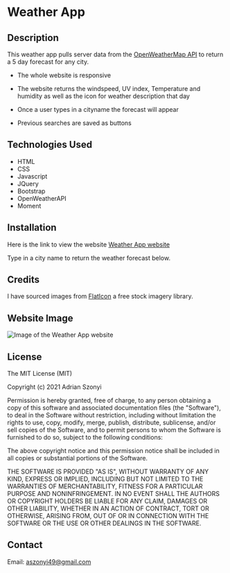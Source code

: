 # Weather App

## Description

This weather app pulls server data from the [OpenWeatherMap API](https://openweathermap.org/) to return a 5 day forecast for any city.

* The whole website is responsive

* The website returns the windspeed, UV index, Temperature and humidity as well as the icon for weather description that day

* Once a user types in a cityname the forecast will appear

* Previous searches are saved as buttons

## Technologies Used

* HTML
* CSS
* Javascript
* JQuery
* Bootstrap
* OpenWeatherAPI
* Moment

## Installation

Here is the link to view the website
[Weather App website](https://adrian-szonyi.github.io/WeatherApp/index.html)

Type in a city name to return the weather forecast below.

## Credits

I have sourced images from [FlatIcon](https://www.flaticon.com/) a free stock imagery library. 

## Website Image

![Image of the Weather App website](https://github.com/Adrian-szonyi/WeatherApp/blob/main/Assets/unnamed%20(1).png?raw=true)

## License

The MIT License (MIT)

Copyright (c) 2021 Adrian Szonyi

Permission is hereby granted, free of charge, to any person obtaining a copy of this software and associated documentation files (the "Software"), to deal in the Software without restriction, including without limitation the rights to use, copy, modify, merge, publish, distribute, sublicense, and/or sell copies of the Software, and to permit persons to whom the Software is furnished to do so, subject to the following conditions:

The above copyright notice and this permission notice shall be included in all copies or substantial portions of the Software.

THE SOFTWARE IS PROVIDED "AS IS", WITHOUT WARRANTY OF ANY KIND, EXPRESS OR IMPLIED, INCLUDING BUT NOT LIMITED TO THE WARRANTIES OF MERCHANTABILITY, FITNESS FOR A PARTICULAR PURPOSE AND NONINFRINGEMENT. IN NO EVENT SHALL THE AUTHORS OR COPYRIGHT HOLDERS BE LIABLE FOR ANY CLAIM, DAMAGES OR OTHER LIABILITY, WHETHER IN AN ACTION OF CONTRACT, TORT OR OTHERWISE, ARISING FROM, OUT OF OR IN CONNECTION WITH THE SOFTWARE OR THE USE OR OTHER DEALINGS IN THE SOFTWARE.

## Contact 

Email: aszonyi49@gmail.com


